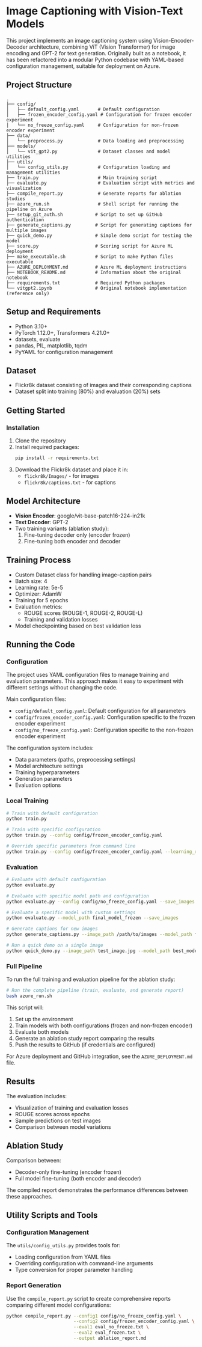 # Image Captioning with Vision-Text Models

This project implements an image captioning system using Vision-Encoder-Decoder architecture, combining ViT (Vision Transformer) for image encoding and GPT-2 for text generation. Originally built as a notebook, it has been refactored into a modular Python codebase with YAML-based configuration management, suitable for deployment on Azure.

## Project Structure

```
.
├── config/
│   ├── default_config.yaml       # Default configuration
│   ├── frozen_encoder_config.yaml # Configuration for frozen encoder experiment
│   └── no_freeze_config.yaml     # Configuration for non-frozen encoder experiment
├── data/
│   └── preprocess.py             # Data loading and preprocessing
├── models/
│   └── vit_gpt2.py               # Dataset classes and model utilities
├── utils/
│   └── config_utils.py           # Configuration loading and management utilities
├── train.py                      # Main training script
├── evaluate.py                   # Evaluation script with metrics and visualization
├── compile_report.py             # Generate reports for ablation studies
├── azure_run.sh                  # Shell script for running the pipeline on Azure
├── setup_git_auth.sh            # Script to set up GitHub authentication
├── generate_captions.py         # Script for generating captions for multiple images
├── quick_demo.py                # Simple demo script for testing the model
├── score.py                     # Scoring script for Azure ML deployment
├── make_executable.sh           # Script to make Python files executable
├── AZURE_DEPLOYMENT.md          # Azure ML deployment instructions
├── NOTEBOOK_README.md           # Information about the original notebook
├── requirements.txt             # Required Python packages
└── vitgpt2.ipynb                # Original notebook implementation (reference only)
```

## Setup and Requirements

- Python 3.10+
- PyTorch 1.12.0+, Transformers 4.21.0+
- datasets, evaluate
- pandas, PIL, matplotlib, tqdm
- PyYAML for configuration management

## Dataset

- Flickr8k dataset consisting of images and their corresponding captions
- Dataset split into training (80%) and evaluation (20%) sets

## Getting Started

### Installation

1. Clone the repository
2. Install required packages:
   ```bash
   pip install -r requirements.txt
   ```
3. Download the Flickr8k dataset and place it in:
   - `flickr8k/Images/` - for images
   - `flickr8k/captions.txt` - for captions

## Model Architecture

- **Vision Encoder**: google/vit-base-patch16-224-in21k
- **Text Decoder**: GPT-2
- Two training variants (ablation study):
  1. Fine-tuning decoder only (encoder frozen)
  2. Fine-tuning both encoder and decoder

## Training Process

- Custom Dataset class for handling image-caption pairs
- Batch size: 4
- Learning rate: 5e-5
- Optimizer: AdamW
- Training for 5 epochs
- Evaluation metrics:
  - ROUGE scores (ROUGE-1, ROUGE-2, ROUGE-L)
  - Training and validation losses
- Model checkpointing based on best validation loss

## Running the Code

### Configuration

The project uses YAML configuration files to manage training and evaluation parameters. This approach makes it easy to experiment with different settings without changing the code.

Main configuration files:

- `config/default_config.yaml`: Default configuration for all parameters
- `config/frozen_encoder_config.yaml`: Configuration specific to the frozen encoder experiment
- `config/no_freeze_config.yaml`: Configuration specific to the non-frozen encoder experiment

The configuration system includes:

- Data parameters (paths, preprocessing settings)
- Model architecture settings
- Training hyperparameters
- Generation parameters
- Evaluation options

### Local Training

```bash
# Train with default configuration
python train.py

# Train with specific configuration
python train.py --config config/frozen_encoder_config.yaml

# Override specific parameters from command line
python train.py --config config/frozen_encoder_config.yaml --learning_rate 1e-4 --batch_size 8
```

### Evaluation

```bash
# Evaluate with default configuration
python evaluate.py

# Evaluate with specific model path and configuration
python evaluate.py --config config/no_freeze_config.yaml --save_images --num_samples 10

# Evaluate a specific model with custom settings
python evaluate.py --model_path final_model_frozen --save_images

# Generate captions for new images
python generate_captions.py --image_path /path/to/images --model_path final_model

# Run a quick demo on a single image
python quick_demo.py --image_path test_image.jpg --model_path best_model
```

### Full Pipeline

To run the full training and evaluation pipeline for the ablation study:

```bash
# Run the complete pipeline (train, evaluate, and generate report)
bash azure_run.sh
```

This script will:

1. Set up the environment
2. Train models with both configurations (frozen and non-frozen encoder)
3. Evaluate both models
4. Generate an ablation study report comparing the results
5. Push the results to GitHub (if credentials are configured)

For Azure deployment and GitHub integration, see the `AZURE_DEPLOYMENT.md` file.

## Results

The evaluation includes:

- Visualization of training and evaluation losses
- ROUGE scores across epochs
- Sample predictions on test images
- Comparison between model variations

## Ablation Study

Comparison between:

- Decoder-only fine-tuning (encoder frozen)
- Full model fine-tuning (both encoder and decoder)

The compiled report demonstrates the performance differences between these approaches.

## Utility Scripts and Tools

### Configuration Management

The `utils/config_utils.py` provides tools for:

- Loading configuration from YAML files
- Overriding configuration with command-line arguments
- Type conversion for proper parameter handling

### Report Generation

Use the `compile_report.py` script to create comprehensive reports comparing different model configurations:

```bash
python compile_report.py --config1 config/no_freeze_config.yaml \
                         --config2 config/frozen_encoder_config.yaml \
                         --eval1 eval_no_freeze.txt \
                         --eval2 eval_frozen.txt \
                         --output ablation_report.md
```
